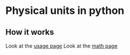# Physical units in python

## How it works

Look at the [usage page](https://ndeutschmann.github.io/py-units/usage.html)
Look at the [math page](https://ndeutschmann.github.io/py-units/math.html)
